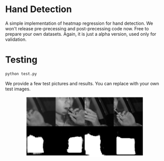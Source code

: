 # Hand Detection

A simple implementation of heatmap regression for hand detection. We won't release pre-precessing and post-precessing code now. Free to prepare your own datasets. Again, it is just a alpha version, used only for validation.

# Testing
```bash
python test.py 
```

We provide a few test pictures and results. You can replace with your own test images.

<div align="center">
  <img src="https://github.com/haofanwang/mxnet-Hand-Detection/blob/master/example.jpg" width="380"><br><br>
</div>
